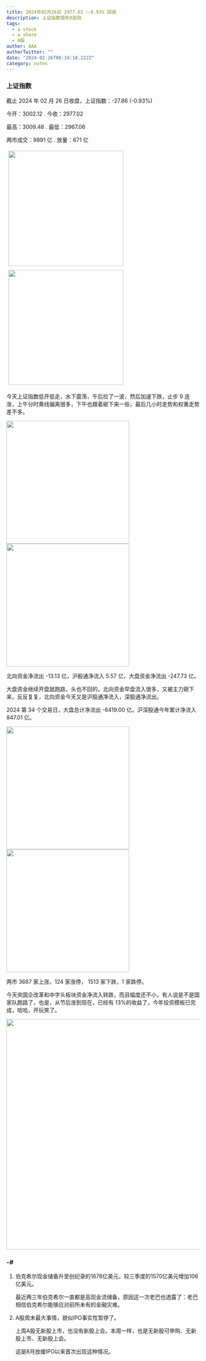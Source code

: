 ```yaml
---
title: 2024年02月26日 2977.02 📉0.93% 回调
description: 上证指数错失9连阳
tags:
  - a stock
  - a share
  - A股
author: AAA
authorTwitter: ""
date: "2024-02-26T08:18:18.222Z"
category: notes
---
```


### 上证指数

截止 2024 年 02 月 26 日收盘，上证指数：<span class="font-semibold text-g-5">-27.86 (-0.93%)</span>

今开：<span class="font-semibold text-g-5">3002.12 </span> . 今收：<span class="font-semibold text-g-5">2977.02 </span>

最高：<span class="font-semibold text-r-5">3009.48 </span> . 最低：<span class="font-semibold text-g-5">2967.06 </span>

两市成交：<span class="font-semibold">9891 亿</span> . 放量：<span class="font-semibold text-r-6">671 亿</span>

<img src="/images/uploads/2024-02/20240226-zs-sh.png" style="width: 300px;display:inline-block;margin: 5px">
<img src="/images/uploads/2024-02/20240226-zs-sh-rk.png" style="width: 300px;display:inline-block;margin: 5px">

今天上证指数低开低走，水下震荡，午后拉了一波，然后加速下跌，止步 9 连涨，上午分时黄线偏离很多，下午也跟着砸下来一些，最后几小时走势和权重走势差不多。

<img src="/images/uploads/2024-02/20240226-zs-global.png" width="320">
<img src="/images/uploads/2024-02/20240226-zs-bs.png" width="320">

北向资金净流出 <span class="font-semibold text-g-5">-13.13 亿</span>，沪股通净流入 <span class="font-semibold text-r-5">5.57 亿</span>，大盘资金净流出 <span class="font-semibold text-g-7">-247.73 亿</span>。

大盘资金继续开盘就跑路，头也不回的，北向资金早盘流入很多，又被主力砸下来，反反复复，北向资金今天又是沪股通净流入，深股通净流出。

2024 第 34 个交易日，大盘总计净流出 <span class="font-semibold text-g-8">-6419.00 亿</span>。沪深股通今年累计净流入 <span class="font-semibold text-r-6">847.01 </span> 亿。

<img src="/images/uploads/2024-02/20240226-zs-as.png" width="320">
<img src="/images/uploads/2024-02/20240226-zs-zdtj.png" width="320">

两市 <span class="font-semibold text-r-6">3687</span> 家上涨，124 家涨停， <span class="text-g-6">1513</span> 家下跌，1 家跌停。

今天央国企改革和中字头板块资金净流入转跌，而且幅度还不小，有人说是不是国家队跑路了，也是，从节后涨到现在，已经有 13%的收益了，今年投资模板已完成，哈哈，开玩笑了。

<img src="/images/uploads/2024-02/20240226-pic-1.png" width="600">

### -#

1. 伯克希尔现金储备升至创纪录的1676亿美元，较三季度的1570亿美元增加106亿美元。
   
   最近两三年伯克希尔一直都是高现金流储备，原因这一次老巴也透露了：老巴相信伯克希尔能够应对前所未有的金融灾难。
2. A股周末最大事情，貌似IPO事实性暂停了。
   
   上周A股无新股上市，也没有新股上会。本周一样，也是无新股可申购、无新股上市、无新股上会。
   
   这是8月放缓IPO以来首次出现这种情况。
